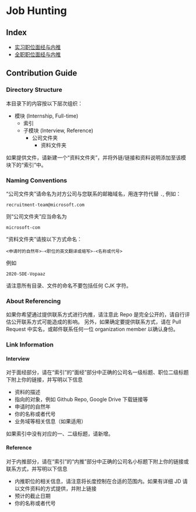 # Job Hunting

## Index

- [实习职位面经与内推](Internship/index.md)
- [全职职位面经与内推](Full-time/index.md)


## Contribution Guide

### Directory Structure

本目录下的内容按以下层次组织：

- 模块 (Internship, Full-time)
    - 索引
    - 子模块 (Interview, Reference)
        - 公司文件夹
            - 资料文件夹

如果提供文件，请新建一个“资料文件夹”，并将外链/链接和资料说明添加至该模块下的“索引”中。

### Naming Conventions

“公司文件夹”请命名为对方公司与您联系的邮箱域名，用连字符代替 `.`, 例如：

```
recruitment-team@microsoft.com
```

则“公司文件夹”应当命名为

```
microsoft-com
```

“资料文件夹”请按以下方式命名：

```
<申请时的自然年>-<职位的英文翻译或缩写>-<名称或代号>
```

例如

```
2020-SDE-Vopaaz
```

请注意所有目录、文件的命名不要包括任何 CJK 字符。

### About Referencing

如果你希望通过提供联系方式进行内推，请注意此 Repo 是完全公开的，请自行评估公开联系方式可能造成的影响。
另外，如果确定要提供联系方式，请在 Pull Request 中实名，或邮件联系任何一位 organization member 以确认身份。

### Link Information

#### Interview

对于面经部分，请在“索引”的“面经”部分中正确的公司名一级标题、职位二级标题下附上你的链接，并写明以下信息

- 资料的描述
- 指向的对象，例如 Github Repo, Google Drive 下载链接等
- 申请时的自然年
- 你的名称或者代号
- 业务域等相关信息（如果适用）

如果索引中没有对应的一、二级标题，请新增。

#### Reference

对于内推部分，请在“索引”的“内推”部分中正确的公司名小标题下附上你的链接或联系方式，并写明以下信息

- 内推职位的相关信息，请注意将长度控制在合适的范围内。如果有详细 JD 请以文件资料的方式提供，并附上链接
- 预计的截止日期
- 你的名称或者代号

